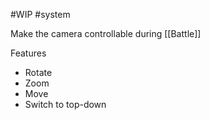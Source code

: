 #WIP 
#system 

Make the camera controllable during [[Battle]]

Features
- Rotate
- Zoom
- Move 
- Switch to top-down